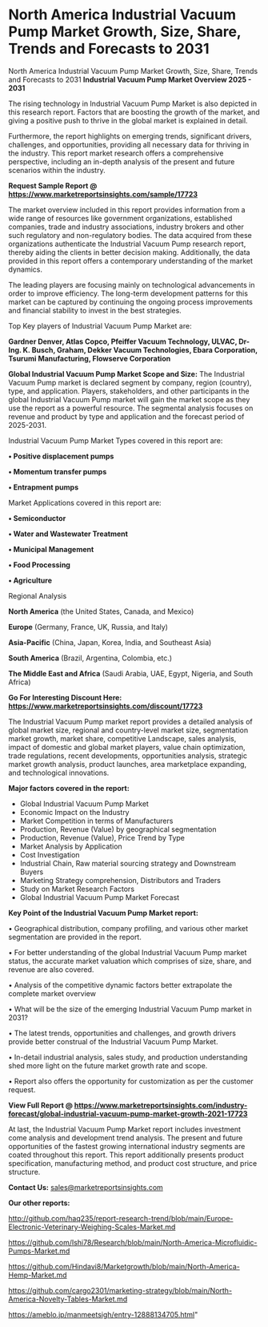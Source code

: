 # North America Industrial Vacuum Pump Market Growth, Size, Share, Trends and Forecasts to 2031
North America Industrial Vacuum Pump Market Growth, Size, Share, Trends and Forecasts to 2031
<Strong> Industrial Vacuum Pump Market Overview 2025 - 2031</strong>

The rising technology in Industrial Vacuum Pump Market is also depicted in this research report. Factors that are boosting the growth of the market, and giving a positive push to thrive in the global market is explained in detail.

Furthermore, the report highlights on emerging trends, significant drivers, challenges, and opportunities, providing all necessary data for thriving in the industry. This report market research offers a comprehensive perspective, including an in-depth analysis of the present and future scenarios within the industry.

<strong>Request Sample Report @ <a href=https://www.marketreportsinsights.com/sample/17723>https://www.marketreportsinsights.com/sample/17723</a></strong>

The market overview included in this report provides information from a wide range of resources like government organizations, established companies, trade and industry associations, industry brokers and other such regulatory and non-regulatory bodies. The data acquired from these organizations authenticate the Industrial Vacuum Pump research report, thereby aiding the clients in better decision making. Additionally, the data provided in this report offers a contemporary understanding of the market dynamics.

The leading players are focusing mainly on technological advancements in order to improve efficiency. The long-term development patterns for this market can be captured by continuing the ongoing process improvements and financial stability to invest in the best strategies.

Top Key players of Industrial Vacuum Pump Market are:

<strong>Gardner Denver, Atlas Copco, Pfeiffer Vacuum Technology, ULVAC, Dr-Ing. K. Busch, Graham, Dekker Vacuum Technologies, Ebara Corporation, Tsurumi Manufacturing, Flowserve Corporation</strong>

<strong><b>Global Industrial Vacuum Pump Market Scope and Size:</b></strong>
The Industrial Vacuum Pump market is declared segment by company, region (country), type, and application. Players, stakeholders, and other participants in the global Industrial Vacuum Pump market will gain the market scope as they use the report as a powerful resource. The segmental analysis focuses on revenue and product by type and application and the forecast period of 2025-2031.

Industrial Vacuum Pump Market Types covered in this report are:

<strong>• Positive displacement pumps

• Momentum transfer pumps

• Entrapment pumps</strong>

Market Applications covered in this report are:

<strong>• Semiconductor

• Water and Wastewater Treatment

• Municipal Management

• Food Processing

• Agriculture</strong> 

Regional Analysis

<strong>North America</strong> (the United States, Canada, and Mexico)

<strong>Europe</strong> (Germany, France, UK, Russia, and Italy)

<strong>Asia-Pacific</strong> (China, Japan, Korea, India, and Southeast Asia)

<strong>South America</strong> (Brazil, Argentina, Colombia, etc.)

<strong>The Middle East and Africa</strong> (Saudi Arabia, UAE, Egypt, Nigeria, and South Africa)

<strong>Go For Interesting Discount Here: <a href=https://www.marketreportsinsights.com/discount/17723>https://www.marketreportsinsights.com/discount/17723</a></strong>

The Industrial Vacuum Pump market report provides a detailed analysis of global market size, regional and country-level market size, segmentation market growth, market share, competitive Landscape, sales analysis, impact of domestic and global market players, value chain optimization, trade regulations, recent developments, opportunities analysis, strategic market growth analysis, product launches, area marketplace expanding, and technological innovations.

<strong><b>Major factors covered in the report:</b></strong>
<ul>
  <li>Global Industrial Vacuum Pump Market </li>
  <li>Economic Impact on the Industry</li>
  <li>Market Competition in terms of Manufacturers</li>
  <li>Production, Revenue (Value) by geographical segmentation</li>
  <li>Production, Revenue (Value), Price Trend by Type</li>
  <li>Market Analysis by Application</li>
  <li>Cost Investigation</li>
  <li>Industrial Chain, Raw material sourcing strategy and Downstream Buyers</li>
  <li>Marketing Strategy comprehension, Distributors and Traders</li>
  <li>Study on Market Research Factors</li>
  <li>Global Industrial Vacuum Pump Market Forecast</li>
</ul>

<strong><b>Key Point of the Industrial Vacuum Pump Market report:</b></strong>

• Geographical distribution, company profiling, and various other market segmentation are provided in the report.

• For better understanding of the global Industrial Vacuum Pump market status, the accurate market valuation which comprises of size, share, and revenue are also covered.

• Analysis of the competitive dynamic factors better extrapolate the complete market overview

• What will be the size of the emerging Industrial Vacuum Pump market in 2031?

• The latest trends, opportunities and challenges, and growth drivers provide better construal of the Industrial Vacuum Pump Market.

• In-detail industrial analysis, sales study, and production understanding shed more light on the future market growth rate and scope.

• Report also offers the opportunity for customization as per the customer request.

<strong><b>View Full Report @ <a href=https://www.marketreportsinsights.com/industry-forecast/global-industrial-vacuum-pump-market-growth-2021-17723>https://www.marketreportsinsights.com/industry-forecast/global-industrial-vacuum-pump-market-growth-2021-17723</a></b></strong>


At last, the Industrial Vacuum Pump Market report includes investment come analysis and development trend analysis. The present and future opportunities of the fastest growing international industry segments are coated throughout this report. This report additionally presents product specification, manufacturing method, and product cost structure, and price structure.

<strong>Contact Us:</strong>
sales@marketreportsinsights.com

<strong>Our other reports:</strong>

<a href=http://github.com/haq235/report-research-trend/blob/main/Europe-Electronic-Veterinary-Weighing-Scales-Market.md>http://github.com/haq235/report-research-trend/blob/main/Europe-Electronic-Veterinary-Weighing-Scales-Market.md</a>

<a href=https://github.com/Ishi78/Research/blob/main/North-America-Microfluidic-Pumps-Market.md>https://github.com/Ishi78/Research/blob/main/North-America-Microfluidic-Pumps-Market.md</a>

<a href=https://github.com/Hindavi8/Marketgrowth/blob/main/North-America-Hemp-Market.md>https://github.com/Hindavi8/Marketgrowth/blob/main/North-America-Hemp-Market.md</a>

<a href=https://github.com/cargo2301/marketing-strategy/blob/main/North-America-Novelty-Tables-Market.md>https://github.com/cargo2301/marketing-strategy/blob/main/North-America-Novelty-Tables-Market.md</a>

<a href=https://ameblo.jp/manmeetsigh/entry-12888134705.html>https://ameblo.jp/manmeetsigh/entry-12888134705.html</a>"

